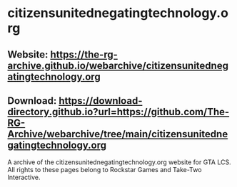 # citizensunitednegatingtechnology.org

## Website: https://the-rg-archive.github.io/webarchive/citizensunitednegatingtechnology.org

## Download: https://download-directory.github.io?url=https://github.com/The-RG-Archive/webarchive/tree/main/citizensunitednegatingtechnology.org

A archive of the citizensunitednegatingtechnology.org website for GTA LCS.
All rights to these pages belong to Rockstar Games and Take-Two Interactive.
